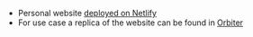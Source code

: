 - Personal website [deployed on Netlify](https://webx-dev.netlify.app/)
- For use case a replica of the website can be found in [Orbiter](https://webx.orbiter.website/)


